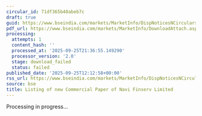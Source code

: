 ```yaml
---
circular_id: 71df365b40abeb7c
draft: true
guid: https://www.bseindia.com/markets/MarketInfo/DispNoticesNCirculars.aspx?Noticeid={FF2F9D88-DF92-45BB-9546-6EEFB6F21EAC}&noticeno=20250925-24&dt=09/25/2025&icount=24&totcount=65&flag=0
pdf_url: https://www.bseindia.com/markets/MarketInfo/DownloadAttach.aspx?id=20250925-24&attachedId=
processing:
  attempts: 1
  content_hash: ''
  processed_at: '2025-09-25T21:36:55.149290'
  processor_version: '2.0'
  stage: download_failed
  status: failed
published_date: '2025-09-25T12:12:58+00:00'
rss_url: https://www.bseindia.com/markets/MarketInfo/DispNoticesNCirculars.aspx?Noticeid={FF2F9D88-DF92-45BB-9546-6EEFB6F21EAC}&noticeno=20250925-24&dt=09/25/2025&icount=24&totcount=65&flag=0
source: bse
title: Listing of new Commercial Paper of Navi Finserv Limited
---
```


Processing in progress...